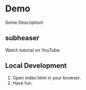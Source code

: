 # Demo

Some Description!

## subheaser

Watch tutorial on YouTube.

## Local Development

1. Open index.html in your browser.
2. Have fun.
